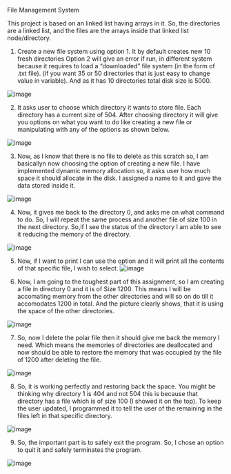 File Management System 

This project is based on an linked list having arrays in it. So, the directories are a linked list, and the files are the arrays inside that linked list node/directory.   

1)	Create a new file system using option 1. It by default creates new 10 fresh directories Option 2 will give an error if run, in different system because it requires to load a  “downloaded” file system (in the form of .txt file). (if you want 35 or 50 directories that is just easy to change value in variable). And as it has 10 directories total disk size is 5000.

 
![image](https://user-images.githubusercontent.com/63224856/169729405-8dcd0263-2c03-4f99-8da6-b962d5e6a8c7.png)

			

2)	It asks user to choose which directory it wants to store file. Each directory has a current size of 504. After choosing directory it will give you options on what you want to do like creating a new file or manipulating with any of the options as shown below.

![image](https://user-images.githubusercontent.com/63224856/169729653-a7124697-fc02-44e4-81fa-6fec12bbb4c2.png)


3)	Now, as I know that there is no file to delete as this scratch so,  I am basicallyn now choosing the option of creating a new file. I have implemented dynamic memory allocation so, it asks user how much space it should allocate in the disk. I assigned a name to it and gave the data stored inside it.

 ![image](https://user-images.githubusercontent.com/63224856/169729627-b55eac63-7750-439d-9bae-8c4a5d459826.png)


4)	 Now, it gives me back to the directory 0, and asks me on what command to do. So, I will repeat the same process and another file of size 100 in the next directory. So,if I see the status of the directory I am able to see it reducing the memory of the directory.

 ![image](https://user-images.githubusercontent.com/63224856/169729616-e4106d6e-25c7-4d44-a99a-194b98bab430.png)



5)	Now, if I want to print I can use the option and it will print all the contents of that specific file, I wish to select.
![image](https://user-images.githubusercontent.com/63224856/169729603-8ba0b9e3-ba1d-40bf-8c2b-0063a61807e7.png)
 
6)	Now, I am going to the toughest part of this assignment, so I am creating a file in directory 0 and it is of Size 1200. This means I will be accomating memory from the other directories and will so on do till it accomodates 1200 in total. And the picture clearly shows, that it is using the space of the other directories.

![image](https://user-images.githubusercontent.com/63224856/169729578-b288bf08-9de0-4a2f-89ef-ff80e8ba02f3.png)



7)	So, now I delete the polar file then it should give me back the memory I need. Which means the memories of directories are deallocated and now should be able to restore the memory that was occupied by the file of 1200 after deleting the file.

![image](https://user-images.githubusercontent.com/63224856/169729570-638104bc-3dd2-487d-b491-5554ed7eca79.png)

8)	So, it is working perfectly and restoring back the space. You might be thinking why directory 1 is 404 and not 504 this is because that directory has a file which is of size 100 (I showed it on the top). To keep the user updated, I programmed it to tell the user of the remaining in the files left in that specific directory.

   
![image](https://user-images.githubusercontent.com/63224856/169729551-b7eb6b3d-d967-45cb-a1ad-8d6f66dfd8ee.png)


9)	So, the important part is to safely exit the program. So, I chose an option to quit it and safely terminates the program.

 
![image](https://user-images.githubusercontent.com/63224856/169729544-08ba3e00-fe46-47f0-b348-518b78375f4a.png)


